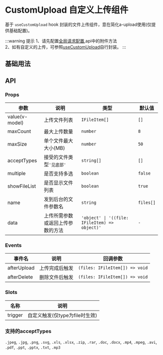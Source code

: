 # CustomUpload 自定义上传组件

基于 `useCustomUpload` hook 封装的文件上传组件，意在简化a-upload使用(仅提供基础配置)。

:::warning 提示
1、请先配置[全局请求配置](/guide/quickstart.html),api中的附件方法<br/>
2、如有自定义的上传，可参照[useCustomUpload](/components/useCustomUpload/index)自行封装。
:::

<script setup>
  import Basic from './Basic.vue'

</script>

## 基础用法

<Basic/>


## API

### Props


| 参数 | 说明 | 类型 | 默认值 |
| --- | --- | --- | --- |
| value(v-model) | 上传文件列表 | `IFileItem[]` | `[]` |
| maxCount | 最大上传数量 | `number` | `8` |
| maxSize | 单个文件最大大小(MB) | `number` | `50` |
| acceptTypes | 接受的文件类型`'见底部'` | `string[]` | `[]` |
| multiple | 是否支持多选 | `boolean` | `false` |
| showFileList | 是否显示文件列表 | `boolean` | `true` |
| name | 发到后台的文件参数名 | `string` | `files[]` |
| data | 上传所需参数或返回上传参数的方法 | `'object' \| '((file: IFileItem) => object)'` | `-` |

### Events

| 事件名 | 说明 | 回调参数 |
| --- | --- | --- |
| afterUpload | 上传完成后触发 | `(files: IFileItem[]) => void` |
| afterDelete | 删除文件后触发 | `(files: IFileItem[]) => void` |

### Slots

| 名称 | 说明 |
| --- | --- |
| trigger | 自定义触发(仅type为file时生效) | 


### 支持的acceptTypes

`.jpeg`, `.jpg`, `.png`, `.svg`, `.xls`, `.xlsx`, `.zip`, `.rar`, `.doc`, `.docx`, `.mp4`, `.mpeg`, `.avi`, `.pdf`, `.ppt`, `.pptx`, `.txt`, `.mp3`
